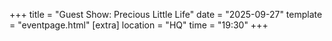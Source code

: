 +++
title = "Guest Show: Precious Little Life"
date = "2025-09-27"
template = "eventpage.html"
[extra]
location = "HQ"
time = "19:30"
+++

